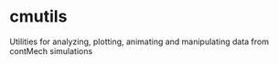 # cmutils
Utilities for analyzing, plotting, animating and manipulating data from contMech simulations
